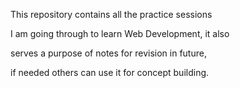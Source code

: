 This repository contains all the practice sessions 

I am going through to learn Web Development, it also 

serves a purpose of notes for revision in future, 

if needed others can use it for concept building.
